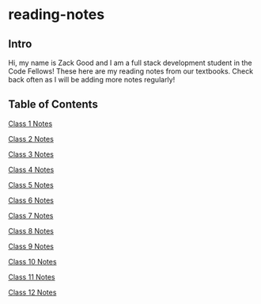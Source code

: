 # reading-notes
## Intro
<p>Hi, my name is Zack Good and I am a full stack development student in the Code Fellows! These here are my reading notes from our textbooks. Check back often as I will be adding more notes regularly!</p>

## Table of Contents
<p><a href="https://github.com/zachary-good/reading-notes/blob/f0ecd9d906e9625a604dee38bbe5b40d6d071883/class-01.md">Class 1 Notes</a></p>
<p><a href="https://github.com/zachary-good/reading-notes/blob/3c8d5c8db1fc41d29bd7bfde2c3445fc2ba7ee25/class-02.md">Class 2 Notes</a></p>
<p><a href="https://github.com/zachary-good/reading-notes/blob/04dfa7efea6ce9947e1ebabc8a11552582c4bb98/class-03.md">Class 3 Notes</a></p>
<p><a href="https://github.com/zachary-good/reading-notes/blob/993e67ef440bf6e89b975936b89f711e4c239f3e/class-04.md">Class 4 Notes</a></p>
<p><a href="https://github.com/zachary-good/reading-notes/blob/2c001eae6b672cf8a0282e6f490cdfcd39df57a6/class-05.md">Class 5 Notes</a></p>
<p><a href="https://github.com/zachary-good/reading-notes/blob/4f5afeb76b9023530ff979fffab16484d42d02ca/class-06.md">Class 6 Notes</a></p>
<p><a href="https://github.com/zachary-good/reading-notes/blob/bd945fe77cb78c543793a5e705744cb3ac4e59b7/class-07.md">Class 7 Notes</a></p>
<p><a href="https://github.com/zachary-good/reading-notes/blob/4ff186a6a3d73ef7fecd78808c495f881f966ddf/class-08.md">Class 8 Notes</a></p>
<p><a href="https://github.com/zachary-good/reading-notes/blob/9781e863b616eec1fadfe95fe85dbb0b1424b516/class-09.md">Class 9 Notes</a></p>
<p><a href="https://github.com/zachary-good/reading-notes/blob/e35ae87922884330d8309b53bc7ef50d0a72a98f/class-10.md">Class 10 Notes</a></p>
<p><a href="https://github.com/zachary-good/reading-notes/blob/84c29cf7be5ef6f51c33cd8b38b147e7a77cee4b/class-11.md">Class 11 Notes</a></p>
<p><a href="https://github.com/zachary-good/reading-notes/blob/1c3625c67f6da6f999733cc997faab9b68f9a8eb/class-12.md">Class 12 Notes</a></p>
